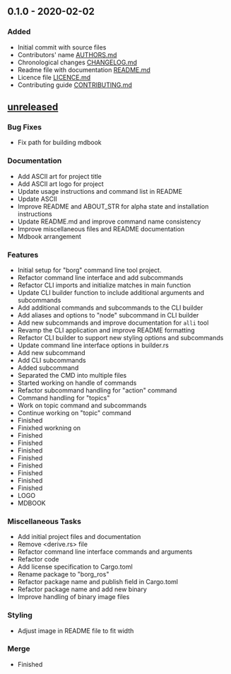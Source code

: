 ## 0.1.0 - 2020-02-02
### Added
- Initial commit with source files
- Contributors' name [AUTHORS.md]
- Chronological changes [CHANGELOG.md]
- Readme file with documentation [README.md]
- Licence file [LICENCE.md]
- Contributing guide [CONTRIBUTING.md]

[AUTHORS.md]: AUTHORS.md
[CHANGELOG.md]: CHANGELOG.md
[CONTRIBUTING.md]: CONTRIBUTING.md
[LICENCE.md]: LICENCE.md
[README.md]: README.md
[Keep a Changelog]: http://keepachangelog.com
[Semantic Versioning]: http://semver.org/

[unreleased]: https://github.com/${USER}/${REPO}/compare/0.1.0...HEAD
[0.1.1]: https://github.com/${USER}/${REPO}/compare/0.1.0...0.1.1

## [unreleased]

### Bug Fixes

- Fix path for building mdbook

### Documentation

- Add ASCII art for project title
- Add ASCII art logo for project
- Update usage instructions and command list in README
- Update ASCII
- Improve README and ABOUT_STR for alpha state and installation instructions
- Update README.md and improve command name consistency
- Improve miscellaneous files and README documentation
- Mdbook arrangement

### Features

- Initial setup for "borg" command line tool project.
- Refactor command line interface and add subcommands
- Refactor CLI imports and initialize matches in main function
- Update CLI builder function to include additional arguments and subcommands
- Add additional commands and subcommands to the CLI builder
- Add aliases and options to "node" subcommand in CLI builder
- Add new subcommands and improve documentation for `alli` tool
- Revamp the CLI application and improve README formatting
- Refactor CLI builder to support new styling options and subcommands
- Update command line interface options in builder.rs
- Add new subcommand <borg frame>
- Add CLI subcommands <ros middleware>
- Added subcommand <borg daemon>
- Separated the CMD into multiple files
- Started working on handle of commands
- Refactor subcommand handling for "action" command
- Command handling for "topics"
- Work on topic command and subcommands
- Continue working on "topic" command
- Finished <borg topic echo>
- Finixhed workning on <borg topic pub>
- Finished <borg topic info>
- Finished <borg topic kind>
- Finished <borg topic bw>
- Finished <borg topic find>
- Finished <borg topic delay>
- Finished <borg action info>
- Finished <borg action list>
- Finished <borg action goal>
- LOGO
- MDBOOK

### Miscellaneous Tasks

- Add initial project files and documentation
- Remove <derive.rs> file
- Refactor command line interface commands and arguments
- Refactor code
- Add license specification to Cargo.toml
- Rename package to "borg_ros"
- Refactor package name and publish field in Cargo.toml
- Refactor package name and add new binary
- Improve handling of binary image files

### Styling

- Adjust image in README file to fit width

### Merge

- Finished <borg action>

<!-- generated by git-cliff -->